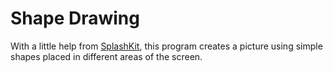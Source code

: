 # Shape Drawing
With a little help from [SplashKit](https://github.com/splashkit "SplashKit GitHub"), this program creates a picture using simple shapes placed in different areas of the screen.  
